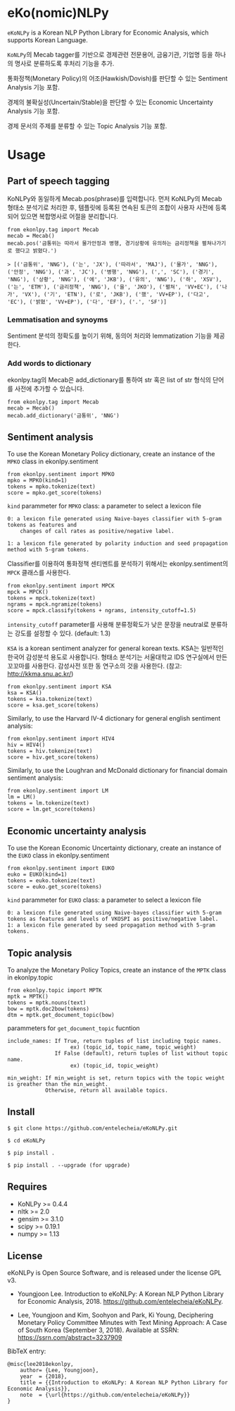 # eKo(nomic)NLPy

`eKoNLPy` is a Korean NLP Python Library for Economic Analysis, which supports Korean Language. 

`KoNLPy`의 Mecab tagger를 기반으로 경제관련 전문용어, 금융기관, 기업명 등을 하나의 명사로 분류하도록 후처리 기능을 추가.

통화정책(Monetary Policy)의 어조(Hawkish/Dovish)를 판단할 수 있는 Sentiment Analysis 기능 포함.

경제의 불확실성(Uncertain/Stable)을 판단할 수 있는 Economic Uncertainty Analysis 기능 포함.

경제 문서의 주제를 분류할 수 있는 Topic Analysis 기능 포함.


# Usage

## Part of speech tagging

KoNLPy와 동일하게 Mecab.pos(phrase)를 입력합니다.
먼저 KoNLPy의 Mecab 형태소 분석기로 처리한 후,
템플릿에 등록된 연속된 토큰의 조합이 사용자 사전에 등록되어 있으면
복합명사로 어절을 분리합니다.

    from ekonlpy.tag import Mecab
    mecab = Mecab()
    mecab.pos('금통위는 따라서 물가안정과 병행, 경기상황에 유의하는 금리정책을 펼쳐나가기로 했다고 밝혔다.')

    > [('금통위', 'NNG'), ('는', 'JX'), ('따라서', 'MAJ'), ('물가', 'NNG'), ('안정', 'NNG'), ('과', 'JC'), ('병행', 'NNG'), (',', 'SC'), ('경기', 'NNG'), ('상황', 'NNG'), ('에', 'JKB'), ('유의', 'NNG'), ('하', 'XSV'), ('는', 'ETM'), ('금리정책', 'NNG'), ('을', 'JKO'), ('펼쳐', 'VV+EC'), ('나가', 'VX'), ('기', 'ETN'), ('로', 'JKB'), ('했', 'VV+EP'), ('다고', 'EC'), ('밝혔', 'VV+EP'), ('다', 'EF'), ('.', 'SF')]

### Lemmatisation and synoyms

Sentiment 분석의 정확도를 높이기 위해, 동의어 처리와 lemmatization 기능을 제공한다.


### Add words to dictionary

ekonlpy.tag의 Mecab은 add_dictionary를 통하여 str 혹은 list of str 형식의 단어를 사전에 추가할 수 있습니다.

    from ekonlpy.tag import Mecab
    mecab = Mecab()
    mecab.add_dictionary('금통위', 'NNG')

## Sentiment analysis

To use the Korean Monetary Policy dictionary, create an instance of the `MPKO` class in ekonlpy.sentiment


    from ekonlpy.sentiment import MPKO
    mpko = MPKO(kind=1)
    tokens = mpko.tokenize(text)
    score = mpko.get_score(tokens)

`kind` parammeter for `MPKO` class: a parameter to select a lexicon file

    0: a lexicon file generated using Naive-bayes classifier with 5-gram tokens as features and
        changes of call rates as positive/negative label.

    1: a lexicon file generated by polarity induction and seed propagation method with 5-gram tokens.


Classifier를 이용하여 통화정책 센티멘트를 분석하기 위해서는 ekonlpy.sentiment의 `MPCK` 클래스를 사용한다.

    from ekonlpy.sentiment import MPCK
    mpck = MPCK()
    tokens = mpck.tokenize(text)
    ngrams = mpck.ngramize(tokens)
    score = mpck.classify(tokens + ngrams, intensity_cutoff=1.5)

`intensity_cutoff` parameter를 사용해 분류정확도가 낮은 문장을 neutral로 분류하는 강도를 설정할 수 있다. (default: 1.3)

``KSA`` is a korean sentiment analyzer for general korean texts. 
KSA는 일반적인 한국어 감성분석 용도로 사용합니다. 형태소 분석기는 서울대학교 IDS 연구실에서 만든 꼬꼬마를 사용한다.
감성사전 또한 동 연구소의 것을 사용한다. (참고: http://kkma.snu.ac.kr/)

    from ekonlpy.sentiment import KSA
    ksa = KSA()
    tokens = ksa.tokenize(text)
    score = ksa.get_score(tokens)


Similarly, to use the Harvard IV-4 dictionary for general english sentiment analysis:

    from ekonlpy.sentiment import HIV4
    hiv = HIV4()
    tokens = hiv.tokenize(text)
    score = hiv.get_score(tokens)

Similarly, to use the Loughran and McDonald dictionary for financial domain sentiment analysis:

    from ekonlpy.sentiment import LM
    lm = LM()
    tokens = lm.tokenize(text)
    score = lm.get_score(tokens)

## Economic uncertainty analysis

To use the Korean Economic Uncertainty dictionary, create an instance of the `EUKO` class in ekonlpy.sentiment


    from ekonlpy.sentiment import EUKO
	euko = EUKO(kind=1)
	tokens = euko.tokenize(text)
	score = euko.get_score(tokens)

`kind` parammeter for `EUKO` class: a parameter to select a lexicon file

	0: a lexicon file generated using Naive-bayes classifier with 5-gram tokens as features and levels of VKOSPI as positive/negative label.
	1: a lexicon file generated by seed propagation method with 5-gram tokens.

## Topic analysis

To analyze the Monetary Policy Topics, create an instance of the `MPTK` class in ekonlpy.topic

    from ekonlpy.topic import MPTK
    mptk = MPTK()
    tokens = mptk.nouns(text)
    bow = mptk.doc2bow(tokens)
    dtm = mptk.get_document_topic(bow)

parammeters for `get_document_topic` fucntion

    include_names: If True, return tuples of list including topic names. 
                        ex) (topic_id, topic_name, topic_weight)
                   If False (default), return tuples of list without topic name. 
                        ex) (topic_id, topic_weight)  

    min_weight: If min_weight is set, return topics with the topic weight is greather than the min_weight.
                Otherwise, return all available topics.


## Install

    $ git clone https://github.com/entelecheia/eKoNLPy.git

    $ cd eKoNLPy

    $ pip install .

    $ pip install . --upgrade (for upgrade)

## Requires

- KoNLPy >= 0.4.4
- nltk >= 2.0
- gensim >= 3.1.0
- scipy >= 0.19.1
- numpy >= 1.13

## License

eKoNLPy is Open Source Software, and is released under the license GPL v3.

* Youngjoon Lee. Introduction to eKoNLPy: A Korean NLP Python Library for Economic Analysis, 2018. https://github.com/entelecheia/eKoNLPy.

* Lee, Youngjoon and Kim, Soohyon and Park, Ki Young, Deciphering Monetary Policy Committee Minutes with Text Mining Approach: A Case of South Korea (September 3, 2018). Available at SSRN: https://ssrn.com/abstract=3237909

BibTeX entry:

    @misc{lee2018ekonlpy,
        author= {Lee, Youngjoon},
        year  = {2018},
        title = {{Introduction to eKoNLPy: A Korean NLP Python Library for Economic Analysis}},
        note  = {\url{https://github.com/entelecheia/eKoNLPy}}
    }

